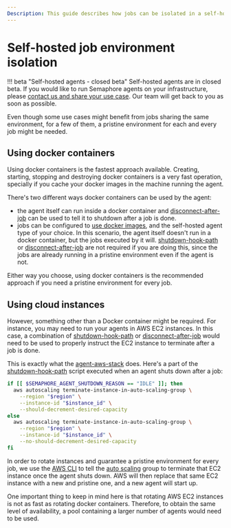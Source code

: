 ```yaml
---
Description: This guide describes how jobs can be isolated in a self-hosted environment.
---
```


# Self-hosted job environment isolation
!!! beta "Self-hosted agents - closed beta"
    Self-hosted agents are in closed beta. If you would like to run Semaphore agents on your infrastructure, please [contact us and share your use case](https://semaphoreci.com/contact). Our team will get back to you as soon as possible.

Even though some use cases might benefit from jobs sharing the same environment, for a few of them, a pristine environment for each and every job might be needed.

## Using docker containers

Using docker containers is the fastest approach available. Creating, starting, stopping and destroying docker containers is a very fast operation, specially if you cache your docker images in the machine running the agent.

There's two different ways docker containers can be used by the agent:

- the agent itself can run inside a docker container and [disconnect-after-job][disconnect-after-job] can be used to tell it to shutdown after a job is done.
- jobs can be configured to [use docker images][pipeline yaml], and the self-hosted agent type of your choice. In this scenario, the agent itself doesn't run in a docker container, but the jobs executed by it will. [shutdown-hook-path][shutdown-hook-path] or [disconnect-after-job][disconnect-after-job] are not required if you are doing this, since the jobs are already running in a pristine environment even if the agent is not.

Either way you choose, using docker containers is the recommended approach if you need a pristine environment for every job.

## Using cloud instances

However, something other than a Docker container might be required. For instance, you may need to run your agents in AWS EC2 instances. In this case, a combination of [shutdown-hook-path][shutdown-hook-path] or [disconnect-after-job][disconnect-after-job] would need to be used to properly instruct the EC2 instance to terminate after a job is done.

This is exactly what the [agent-aws-stack][agent-aws-stack] does. Here's a part of the [shutdown-hook-path][terminate-instance] script executed when an agent shuts down after a job:

```bash
if [[ $SEMAPHORE_AGENT_SHUTDOWN_REASON == "IDLE" ]]; then
  aws autoscaling terminate-instance-in-auto-scaling-group \
    --region "$region" \
    --instance-id "$instance_id" \
    --should-decrement-desired-capacity
else
  aws autoscaling terminate-instance-in-auto-scaling-group \
    --region "$region" \
    --instance-id "$instance_id" \
    --no-should-decrement-desired-capacity
fi
```

In order to rotate instances and guarantee a pristine environment for every job, we use the [AWS CLI][aws cli] to tell the [auto scaling][autoscaling] group to terminate that EC2 instance once the agent shuts down. AWS will then replace that same EC2 instance with a new and pristine one, and a new agent will start up.

One important thing to keep in mind here is that rotating AWS EC2 instances is not as fast as rotating docker containers. Therefore, to obtain the same level of availability, a pool containing a larger number of agents would need to be used.

[agent-aws-stack]: https://github.com/renderedtext/agent-aws-stack
[disconnect-after-job]: ../configure-self-hosted-agent#disconnect-after-job
[shutdown-hook-path]: ../configure-self-hosted-agent#shutdown-hook-path
[pipeline yaml]: ../../reference/pipeline-yaml-reference#example-of-containers-usage
[terminate-instance]: https://github.com/renderedtext/agent-aws-stack/blob/master/packer/ansible/roles/agent/files/terminate-instance.sh
[autoscaling]: https://docs.aws.amazon.com/autoscaling/
[aws cli]: https://docs.aws.amazon.com/cli/index.html

